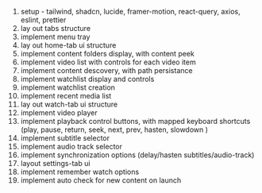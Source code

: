 1. setup - tailwind, shadcn, lucide, framer-motion, react-query, axios, eslint, prettier
2. lay out tabs structure
3. implement menu tray
4. lay out home-tab ui structure
5. implement content folders display, with content peek
6. implement video list with controls for each video item
7. implement content descovery, with path persistance
8. implement watchlist display and controls
9. implement watchlist creation
10.   implement recent media list
11.   lay out watch-tab ui structure
12.   implement video player
13.   implement playback control buttons, with mapped keyboard shortcuts (play, pause, return, seek, next, prev, hasten, slowdown )
14.   implement subtitle selector
15.   implement audio track selector
16.   implement synchronization options (delay/hasten subtitles/audio-track)
17.   layout settings-tab ui
18.   implement remember watch options
19.   implement auto check for new content on launch
